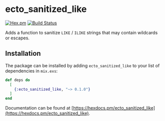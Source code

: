 # ecto_sanitized_like

[![Hex.pm](https://img.shields.io/hexpm/v/ecto_sanitized_like.svg)](https://hex.pm/packages/ecto_sanitized_like)
[![Build Status](https://travis-ci.org/damncabbage/ecto_sanitized_like.svg?branch=master)](https://travis-ci.org/damncabbage/ecto_sanitized_like)

Adds a function to sanitize `LIKE` / `ILIKE` strings that may contain wildcards or escapes.

## Installation

The package can be installed by adding `ecto_sanitized_like` to your list of dependencies in `mix.exs`:

```elixir
def deps do
  [
    {:ecto_sanitized_like, "~> 0.1.0"}
  ]
end
```

Documentation can be found at [https://hexdocs.pm/ecto_sanitized_like](https://hexdocs.pm/ecto_sanitized_like).

